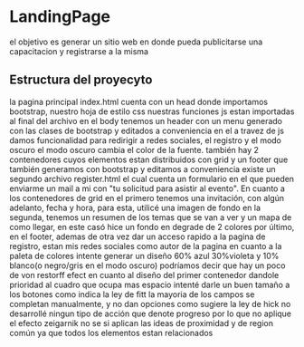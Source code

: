# LandingPage

el objetivo es generar un sitio web en donde pueda publicitarse una capacitacion y registrarse a la misma


## Estructura del proyecyto

 la pagina principal index.html cuenta con  un head donde importamos bootstrap, nuestro hoja de estilo css
nuestras funciones js estan importadas al final del archivo
en el body tenemos un header con un menu generado con las clases de bootstrap y editados a conveniencia
en el a travez de js damos funcionalidad para redirigir a redes sociales, el registro y el modo oscuro
el modo oscuro cambia el color de la fuente.
también hay 2 contenedores cuyos elementos estan distribuidos con grid y un footer que también generamos con bootstrap y editamos a conveniencia
existe un segundo archivo register.html el cual cuenta un formulario en el que pueden enviarme un mail a mi con "tu solicitud para asistir al evento".
 En cuanto a los contenedores de grid
en el primero tenemos una invitación, con algún adelanto, fecha y hora, para esta, utilicé una imagen de fondo
en la segunda, tenemos un resumen de los temas que se van a ver y un mapa de como llegar, en este casó hice un fondo en degrade de 2 colores
por último, en el footer, ademas de otra vez dar un acceso rapido a la pagina de registro, estan mis redes sociales como autor de la pagina
en cuanto a la paleta de colores intente generar un diseño 60% azul 30%violeta y 10% blanco(o negro/gris en el modo oscuro)
podríamos decir que hay un poco de von restorff efect en cuanto al diseño del primer contenedor dandole prioridad al cuadro que ocupa mas espacio
intenté darle un buen tamaño a los botones como indica la ley de fitt
la mayoria de los campos se completan manualmente, y no dan opciones como sugiere la ley de hick
no desarrollé ningun tipo de acción que denote progreso por lo que no aplique el efecto zeigarnik
no se si aplican las ideas de proximidad y de region común ya que todos los elementos estan relacionados




